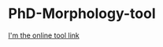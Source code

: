 # PhD-Morphology-tool

[I'm the online tool link](https://mahmud-tantoush.github.io/PhD-Morphology-tool)
